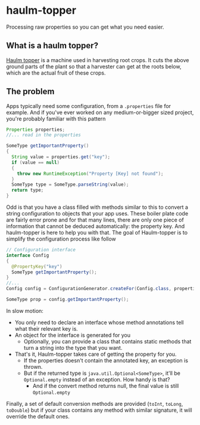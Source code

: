 # haulm-topper
Processing raw properties so you can get what you need easier.

## What is a haulm topper?
 [Haulm topper](https://en.wikipedia.org/wiki/Potato_harvester#Haulm_topper) is a machine used in harvesting root crops. It cuts the above ground parts of the plant so that a harvester can get at the roots below, which are the actual fruit of these crops.

## The problem
Apps typically need some configuration, from a `.properties` file for example. And if you've ever worked on any medium-or-bigger sized project, you're probably familiar with this pattern

```java
Properties properties;
//... read in the properties

SomeType getImportantProperty()
{
  String value = properties.get("key");
  if (value == null)
  { 
    throw new RuntimeException("Property [Key] not found");
  }
  SomeType type = SomeType.parseString(value);
  return type;
}
```

Odd is that you have a class filled with methods similar to this to convert a string configuration to objects that your app uses. These boiler plate code are fairly error prone and for that many lines, there are only one piece of information that cannot be deduced automatically: the property key.
And haulm-topper is here to help you with that. The goal of Haulm-topper is to simplify the configuration process like follow

```java
// Configuration interface
interface Config
{
  @PropertyKey("key")
  SomeType getImportantProperty();
}
//...
Config config = ConfigurationGenerator.createFor(Config.class, properties, SomeType.class);

SomeType prop = config.getImportantProperty();
```

In slow motion:
* You only need to declare an interface whose method annotations tell what their relevant key is.
* An object for the interface is generated for you
  * Optionally, you can provide a class that contains static methods that turn a string into the type that you want.
* That's it, Haulm-topper takes care of getting the property for you.
  * If the properties doesn't contain the annotated key, an exception is thrown.
  * But if the returned type is `java.util.Optional<SomeType>`, it'll be `Optional.empty` instead of an exception. How handy is that?
    * And if the convert method returns null, the final value is still `Optional.empty`

Finally, a set of default conversion methods are provided (`toInt`, `toLong`, `toDouble`) but if your class contains any method with similar signature, it will override the default ones.